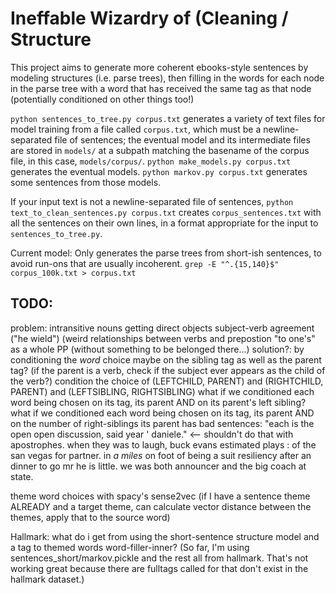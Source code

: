 # Ineffable Wizardry of (Cleaning / Structure

This project aims to generate more coherent ebooks-style sentences by modeling structures (i.e. parse trees), then filling in the words for each node in the parse tree with a word that has received the same tag as that node (potentially conditioned on other things too!)

`python sentences_to_tree.py corpus.txt` generates a variety of text files for model training from a file called `corpus.txt`, which must be a newline-separated file of sentences; the eventual model and its intermediate files are stored in `models/` at a subpath matching the basename of the corpus file, in this case, `models/corpus/`. `python make_models.py corpus.txt` generates the eventual models. `python markov.py corpus.txt` generates some sentences from those models.

If your input text is not a newline-separated file of sentences, `python text_to_clean_sentences.py corpus.txt` creates `corpus_sentences.txt` with all the sentences on their own lines, in a format appropriate for the input to `sentences_to_tree.py`. 

Current model: 
Only generates the parse trees from short-ish sentences, to avoid run-ons that are usually incoherent. `grep -E "^.{15,140}$" corpus_100k.txt > corpus.txt`


## TODO:
problem:
  intransitive nouns getting direct objects
  subject-verb agreement ("he wield")
  (weird relationships between verbs and prepostion
  "to one's" as a whole PP (without something to be belonged there...)
solution?:
  by conditioning the _word_ choice maybe on the sibling tag as well as the parent tag? 
  (if the parent is a verb, check if the subject ever appears as the child of the verb?)
  condition the choice of (LEFTCHILD, PARENT) and (RIGHTCHILD, PARENT) and (LEFTSIBLING, RIGHTSIBLING)
  what if we conditioned each word being chosen on its tag, its parent AND on its parent's left sibling?
  what if we conditioned each word being chosen on its tag, its parent AND on the number of right-siblings its parent has
bad sentences:
  "each is the open open discussion, said year ' daniele." <-- shouldn't do that with apostrophes.
  when they was to laugh, buck evans estimated plays : of the san vegas for partner.
  in *a miles* on foot of being a suit resiliency after an dinner to go mr he is little.
  we was both announcer and the big coach at state.


theme word choices with spacy's sense2vec
  (if I have a sentence theme ALREADY and a target theme, can calculate vector distance between the themes, apply that to the source word)

Hallmark: what do i get from using the short-sentence structure model and a tag to themed words word-filler-inner?
(So far, I'm using sentences_short/markov.pickle and the rest all from hallmark. That's not working great because there are fulltags called for that don't exist in the hallmark dataset.)